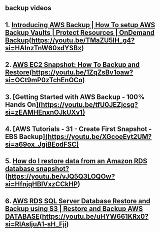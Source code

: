 ## backup videos

## 1. [Introducing AWS Backup | How To setup AWS Backup Vaults | Protect Resources | OnDemand Backup](https://youtu.be/k1RI5locZE4?si=7sLi2hUsnF7OcXbr)(https://youtu.be/TMaZU5IH_g4?si=HAInzTnW60xdYSBx)

## 2. [AWS EC2 Snapshot: How To Backup and Restore](https://youtu.be/77lMCiiMilo?si=mDVKysm3EQIoWKRd)(https://youtu.be/1ZqZsBv1oaw?si=OCt9mP0zTchEnOCo)

## 3. [Getting Started with AWS Backup - 100% Hands On][(https://youtu.be/tfU0JEZjcsg?si=zEAMHEnxnOJkUXv1)](https://youtu.be/tQ0xlEgs0KI?si=z65cNR39WMzqhgQg)

## 4. [AWS Tutorials - 31 - Create First Snapshot - EBS Backup][(https://youtu.be/XGcoeEyt2UM?si=a69ox_JgiBEodFSC)](https://youtu.be/Fuzzr2HvBRk?si=_S4QHHi1-5vV9N1V)

## 5. [How do I restore data from an Amazon RDS database snapshot?](https://youtu.be/e6w9LwZJFIA?si=IdiSgTD0UYOp0ZvC)(https://youtu.be/vJQ5Q3LOQOw?si=HfnjqHBIVxzCCkHP)

## 6. [AWS RDS SQL Server Database Restore and Backup using S3 | Restore and Backup AWS DATABASE](https://youtu.be/9HsEMyKrlnw?si=wr2iRenLjAqjnNEu)(https://youtu.be/uHYW661KRx0?si=RIAsljuA1-sH_Fji)
